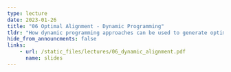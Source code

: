 ```yaml
---
type: lecture
date: 2023-01-26
title: "06 Optimal Alignment - Dynamic Programming"
tldr: "How dynamic programming approaches can be used to generate optimal alignments"
hide_from_announcments: false
links: 
    - url: /static_files/lectures/06_dynamic_alignment.pdf 
      name: slides
---
```

